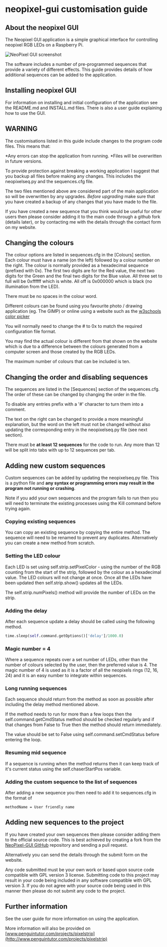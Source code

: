 # neopixel-gui customisation guide

## About the neopixel GUI

The Neopixel GUI application is a simple graphical interface for controlling neopixel RGB LEDs on a Raspberry Pi. 

![NeoPixel GUI screenshot](screenshot-v0-1.png "Screenshot of NeoPixel GUI Version 0.1")

The software includes a number of pre-programmed sequences that provide a variety of different effects. This guide provides details of how additional sequences can be added to the application.


## Installing neopixel GUI

For information on installing and initial configuration of the application see the README.md and INSTALL.md files. There is also a user guide explaining how to use the GUI.

## WARNING

The customisations listed in this guide include changes to the program code files. This means that:

*Any errors can stop the application from running.
*Files will be overwritten in future versions.

To provide protection against breaking a working application I suggest that you backup all files before making any changes. This includes the neopixelseq.py and the sequences.cfg file.

The two files mentioned above are considered part of the main application so will be overwritten by any upgrades. *Before upgrading* make sure that you have created a backup of any changes that you have made to the file.

If you have created a new sequence that you think would be useful for other users then please consider adding it to the main code through a github fork (details later), or by contacting me with the details through the contact form on my website.


## Changing the colours

The colour options are listed in sequences.cfg in the [Colours] section.
Each colour must have a name (on the left) followed by a colour number on the right. The colour is normally provided as a hexadecimal sequence (prefixed with 0x). The first two digits are for the Red value, the next two digits for the Green and the final two digits for the Blue value. All three set to full will be 0xffffff which is white. All off is 0x000000 which is black (no illumination from the LED).

There must be no spaces in the colour word.

Different colours can be found using you favourite photo / drawing application (eg. The GIMP) or online using a website such as the [w3schools color picker](http://www.w3schools.com/tags/ref_colorpicker.asp)

You will normally need to change the # to 0x to match the required configuration file format. 

You may find the actual colour is different from that shown on the website which is due to a difference between the colours generated from a computer screen and those created by the RGB LEDs.

The maximum number of colours that can be included is ten.


## Changing the order and disabling sequences

The sequences are listed in the [Sequences] section of the sequences.cfg.
The order of these can be changed by changing the order in the file. 

To disable any entries prefix with a '#' character to turn them into a comment. 

The text on the right can be changed to provide a more meaningful explanation, but the word on the left must not be changed without also updating the corresponding entry in the neopixelseq.py file (see next section).

There must be **at least 12 sequences** for the code to run. Any more than 12 will be split into tabs with up to 12 sequences per tab.

## Adding new custom sequences

Custom sequences can be added by updating the neopixelseq.py file. This is a python file and **any syntax or programming errors may result in the program not running or crashing**.

Note if you add your own sequences and the program fails to run then you will need to terminate the existing processes using the Kill command before trying again. 

### Copying existing sequences

You can copy an existing sequence by copying the entire method. The sequence will need to be renamed to prevent any duplicates. Alternatively you can create a new method from scratch.

### Setting the LED colour

Each LED is set using self.strip.setPixelColor - using the number of the RGB counting from the start of the strip, followed by the colour as a hexadecimal value. The LED colours will not change at once. Once all the LEDs have been updated then self.strip.show() updates all the LEDs. 

The self.strip.numPixels() method will provide the number of LEDs on the strip.


### Adding the delay

After each sequence update a delay should be called using the following method.

```Python
time.sleep(self.command.getOptions()['delay']/1000.0)
```

### Magic number = 4

Where a sequence repeats over a set number of LEDs, other than the number of colours selected by the user, then the preferred value is 4. The magic number of 4 is used as it is a factor of all the neopixels rings (12, 16, 24) and it is an easy number to integrate within sequences.

### Long running sequences

Each sequence should return from the method as soon as possible after including the delay method mentioned above.

If the method needs to run for more than a few loops then the self.command.getCmdStatus method should be checked regularly and if that changes from False to True then the method should return immediately.

The value should be set to False using self.command.setCmdStatus before entering the loop.


### Resuming mid sequence

If a sequence is running when the method returns then it can keep track of it's current status using the self.chaserStartPos variable. 


### Adding the custom sequence to the list of sequences

After adding a new sequence you then need to add it to sequences.cfg in the format of 
```                         
methodName = User friendly name
```

## Adding new sequences to the project

If you have created your own sequences then please consider adding them to the official source code. This is best achieved by creating a fork from the [NeoPixel-GUI GitHub](https://github.com/penguintutor/neopixel-gui) repository and sending a pull request.

Alternatively you can send the details through the submit form on the website.

Any code submitted must be your own work or based upon source code compatible with GPL version 3 license. Submitting code to this project may result in your code being included in any software compatible with GPL version 3. If you do not agree with your source code being used in this manner then please do not submit any code to the project.

## Further information

See the user guide for more information on using the application.

More information will also be provided on [www.penguintutor.com/projects/pixelstrip](http://www.penguintutor.com/projects/pixelstrip)
